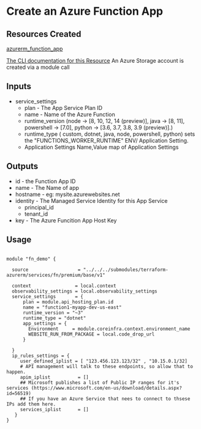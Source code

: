# Create an Azure Function App
## Resources Created

[azurerm_function_app](https://registry.terraform.io/providers/hashicorp/azurerm/latest/docs/resources/function_app)

[The CLI documentation for this Resource](https://docs.microsoft.com/en-us/cli/azure/functionapp?view=azure-cli-latest#az_functionapp_create)
An Azure Storage account is created via a module call


## Inputs 

- service_settings
  - plan - The App Service Plan ID
  - name - Name of the Azure Function
  - runtime_version (node -> [8, 10, 12, 14 (preview)], java -> [8, 11], powershell -> [7.0], python -> [3.6, 3.7, 3.8, 3.9 (preview)].)
  - runtime_type ( custom, dotnet, java, node, powershell, python) sets the "FUNCTIONS_WORKER_RUNTIME" ENV/ Application Setting.
  - Application Settings Name,Value map of Application Settings


## Outputs

- id - the Function App ID
- name - The Name of app
- hostname - eg: mysite.azurewebsites.net
- identity - The Managed Service Identity for this App Service
  - principal_id
  - tenant_id
- key - The Azure Funcition App Host Key

## Usage

```hcl

module "fn_demo" {
  
  source                  = "../../../submodules/terraform-azurerm/services/fn/premium/base/v1"
  
  context                = local.context 
  observability_settings = local.observability_settings
  service_settings       = {
      plan = module.api_hosting_plan.id
      name = "function1-myapp-dev-us-east"
      runtime_version = "~3"
      runtime_type = "dotnet"
      app_settings = {
        Environment     = module.coreinfra.context.environment_name
        WEBSITE_RUN_FROM_PACKAGE = local.code_drop_url
      }

  }
  ip_rules_settings = {
     user_defined_iplist = [ "123.456.123.123/32" , "10.15.0.1/32]
     # API management will talk to these endpoints, so allow that to happen.
     apim_iplist          = []
     ## Microsoft publishes a list of Public IP ranges for it's services (https://www.microsoft.com/en-us/download/details.aspx?id=56519)
     ## If you have an Azure Service that nees to connect to thsese IPs add them here.
     services_iplist      = []
   }
}
```
